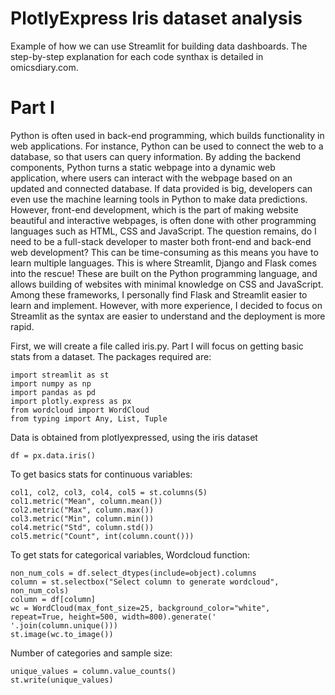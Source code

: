 # PlotlyExpress Iris dataset analysis
Example of how we can use Streamlit for building data dashboards.
The step-by-step explanation for each code synthax is detailed in omicsdiary.com. 

# Part I
Python is often used in back-end programming, which builds functionality in web applications. For instance, Python can be used to connect the web to a database, so that users can query information. By adding the backend components, Python turns a static webpage into a dynamic web application, where users can interact with the webpage based on an updated and connected database. If data provided is big, developers can even use the machine learning tools in Python to make data predictions. However, front-end development, which is the part of making website beautiful and interactive webpages, is often done with other programming languages such as HTML, CSS and JavaScript. The question remains, do I need to be a full-stack developer to master both front-end and back-end web development? This can be time-consuming as this means you have to learn multiple languages. This is where Streamlit, Django and Flask comes into the rescue! These are built on the Python programming language, and allows building of websites with minimal knowledge on CSS and JavaScript. Among these frameworks, I personally find Flask and Streamlit easier to learn and implement. However, with more experience, I decided to focus on Streamlit as the syntax are easier to understand and the deployment is more rapid.

First, we will create a file called iris.py. Part I will focus on getting basic stats from a dataset. The packages required are:

````````
import streamlit as st
import numpy as np
import pandas as pd
import plotly.express as px
from wordcloud import WordCloud
from typing import Any, List, Tuple
````````

Data is obtained from plotlyexpressed, using the iris dataset
``````
df = px.data.iris()
``````

To get basics stats for continuous variables:
``````
col1, col2, col3, col4, col5 = st.columns(5)
col1.metric("Mean", column.mean())
col2.metric("Max", column.max())
col3.metric("Min", column.min())
col4.metric("Std", column.std())
col5.metric("Count", int(column.count()))
``````

To get stats for categorical variables, 
Wordcloud function:
``````
non_num_cols = df.select_dtypes(include=object).columns
column = st.selectbox("Select column to generate wordcloud", non_num_cols)
column = df[column]
wc = WordCloud(max_font_size=25, background_color="white", repeat=True, height=500, width=800).generate(' '.join(column.unique()))
st.image(wc.to_image())
``````
Number of categories and sample size:
``````
unique_values = column.value_counts()
st.write(unique_values)
``````
